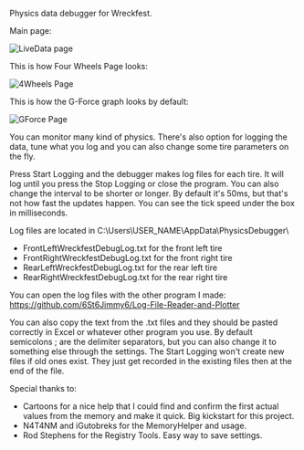 Physics data debugger for Wreckfest.

Main page:

![LiveData page](https://github.com/user-attachments/assets/c68f05b9-0a75-47ca-88be-779a9ff533a7)


This is how Four Wheels Page looks:

![4Wheels Page](https://github.com/user-attachments/assets/41565559-1510-49c7-ba4e-6e4ff3c5ddb0)

This is how the G-Force graph looks by default:

![GForce Page](https://github.com/user-attachments/assets/9aa0afc9-47e5-4b50-b68b-cdd0e8f57d0d)

You can monitor many kind of physics. There's also option for logging the data, tune what you log and you can also change some tire parameters on the fly.

Press Start Logging and the debugger makes log files for each tire. It will log until you press the Stop Logging or close the program. You can also change the interval to be shorter or longer. By default it's 50ms, but that's not how fast the updates happen. You can see the tick speed under the box in milliseconds.

Log files are located in C:\Users\USER_NAME\AppData\PhysicsDebugger\
- FrontLeftWreckfestDebugLog.txt for the front left tire
- FrontRightWreckfestDebugLog.txt for the front right tire
- RearLeftWreckfestDebugLog.txt for the rear left tire
- RearRightWreckfestDebugLog.txt for the rear right tire

You can open the log files with the other program I made: https://github.com/6St6Jimmy6/Log-File-Reader-and-Plotter

You can also copy the text from the .txt files and they should be pasted correctly in Excel or whatever other program you use. By default semicolons ; are the delimiter separators, but you can also change it to something else through the settings.
The Start Logging won't create new files if old ones exist. They just get recorded in the existing files then at the end of the file.

Special thanks to:
- Cartoons for a nice help that I could find and confirm the first actual values from the memory and make it quick. Big kickstart for this project.
- N4T4NM and iGutobreks for the MemoryHelper and usage.
- Rod Stephens for the Registry Tools. Easy way to save settings.
